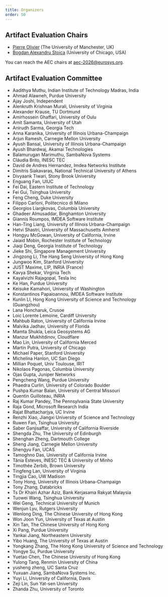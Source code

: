 ```yaml
---
title: Organizers
order: 50
---
```


## Artifact Evaluation Chairs

* [Pierre Olivier](https://sites.google.com/view/pierreolivier) (The University of Manchester, UK)
* [Bogdan Alexandru Stoica](https://bastoica.github.io/) (University of Chicago, USA)

You can reach the AEC chairs at [aec-2026@eurosys.org](mailto:aec-2026@eurosys.org).


## Artifact Evaluation Committee

* Aadithya Muthu, Indian Institute of Technology Madras, India
* Ahmad Alawneh, Purdue University
* Ajay Joshi, Independent
* Alenkruth Krishnan Murali, University of Virginia
* Alexander Krause, TU Dortmund
* Amirhossein Ghaffari, University of Oulu
* Amit Samanta, University of Utah
* Anirudh Sarma, Georgia Tech
* Anna Karanika, University of Illinois Urbana-Champaign
* Arjun Ramesh, Carnegie Mellon University
* Ayush Bansal, University of Illinois Urbana-Champaign
* Ayush Bhardwaj, Akamai Technologies
* Balamurugan Marimuthu, SambaNova Systems
* Cláudia Brito, INESC TEC
* David de Andres Hernandez, Imdea Networks Institute
* Dimitris Siakavaras, National Technical University of Athens
* Divyaank Tiwari, Stony Brook University
* Enguang Fan, UIUC
* Fei Dai, Eastern Institute of Technology
* Fei Gui, Tsinghua University
* Feng Cheng, Duke University
* Filippo Carloni, Politecnico di Milano
* Georgios Liargkovas, Columbia University
* Ghadeer Almusaddar, Binghamton University
* Giannis Roumpos, IMDEA Software Institute
* Han-Ting Liang, University of Illinois Urbana-Champaign
* Hetvi Shastri, University of Massachusetts Amherst
* Hongyu McGowan, University of California, Irvine
* Jaiaid Mobin, Rochester Institute of Technology
* Jiaqi Deng, Georgia Institute of Technology
* Jieke Shi, Singapore Management University
* Jingzong Li, The Hang Seng University of Hong Kong
* Jungwoo Kim, Stanford University
* JUST Maxime, LIP, INRIA (France)
* Kavya Shekar, Virginia Tech
* Kayalvizhi Rajagopal, Tesla Inc
* Ke Han, Purdue University
* Keisuke Kamahori, University of Washington
* Konstantinos Papaioannou, IMDEA Software Institute
* Kunlin LI, Hong Kong University of Science and Technology (Guangzhou)
* Lana Honcharuk, Crusoe
* Loic Lorente Lemoine, Cardiff University
* Mahbub Raton, University of California Irvine
* Malvika Jadhav, University of Florida
* Mamta Shukla, Leica Geosystems AG
* Manzur Mukhitdinov, Cloudflare
* Mao Lin, University of California Merced
* Martin Putra, University of Chicago
* Michael Paper, Stanford University
* Michelina Hanlon, UC San Diego
* Millian Poquet, Univ Toulouse, IRIT
* Nikolaos Pagonas, Columbia University
* Ojas Gupta, Juniper Networks
* Pengcheng Wang, Purdue University
* Phaedra Curlin, University of Colorado Boulder
* Pushpa Kumar Balan, University of Central Missouri
* Quentin Guilloteau, INRIA
* Raj Kumar Pandey, The Pennsylvania State University
* Raja Gond, Microsoft Research India
* Rajat Bhattacharjya, UC Irvine
* Renzhi Xiao, Jiangxi University of Science and Technology
* Ruwen Fan, Tsinghua University
* Saber Ganjisaffar, University of California Riverside
* Shengda Zhu, The University of Edinburgh
* Shenghan Zheng, Dartmouth College
* Sheng Jiang, Carnegie Mellon University
* Shengyu Fan, UCAS
* Tamoghno Das, University of California Irvine
* Tânia Esteves, INESC TEC & University of Minho
* Timothée Zerbib, Brown University
* Tingfeng Lan, University of Virginia
* Tingjia Cao, UW Madison
* Tony Hong, University of Illinois Urbana-Champaign
* Tony Zhang, Databricks
* Ts Dr Khairi Azhar Aziz, Bank Kerjasama Rakyat Malaysia
* Tuowei Wang, Tsinghua University
* Wei Geng, Technical University of Munich
* Wenjun Lyu, Rutgers University
* Wenlong Ding, The Chinese University of Hong Kong
* Won Joon Yun, University of Texas at Austin
* Xin Tan, The Chinese University of Hong Kong
* Xi Pang, Purdue University
* Yankai Jiang, Northeastern University
* Yibo Huang, The University of Texas at Austin
* Yongkang Zhang, The Hong Kong University of Science and Technology
* Yongye Su, Purdue University
* Yuetao Chen, The Chinese University of Hong Kong
* Yulong Tang, Renmin University of China
* yusheng zheng, UC Santa Cruz
* Yuxuan Jiang, SambaNova Systems Inc.
* Yuyi Li, University of California, Davis
* Zeji Lin, Sun Yat-sen University
* Zhanda Zhu, University of Toronto

